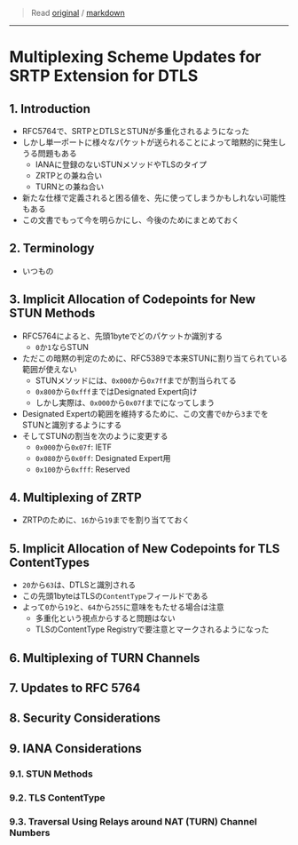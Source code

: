 > Read [original](https://tools.ietf.org/html/rfc7983) / [markdown](../markdown/rfc7983.md)

---

# Multiplexing Scheme Updates for SRTP Extension for DTLS

## 1. Introduction

- RFC5764で、SRTPとDTLSとSTUNが多重化されるようになった
- しかし単一ポートに様々なパケットが送られることによって暗黙的に発生しうる問題もある
  - IANAに登録のないSTUNメソッドやTLSのタイプ
  - ZRTPとの兼ね合い
  - TURNとの兼ね合い
- 新たな仕様で定義されると困る値を、先に使ってしまうかもしれない可能性もある
- この文書でもって今を明らかにし、今後のためにまとめておく

## 2. Terminology

- いつもの

## 3. Implicit Allocation of Codepoints for New STUN Methods

- RFC5764によると、先頭1byteでどのパケットか識別する
  - `0`か`1`ならSTUN
- ただこの暗黙の判定のために、RFC5389で本来STUNに割り当てられている範囲が使えない
  - STUNメソッドには、`0x000`から`0x7ff`までが割当られてる
  - `0x800`から`0xfff`まではDesignated Expert向け
  - しかし実際は、`0x000`から`0x07f`までになってしまう
- Designated Expertの範囲を維持するために、この文書で`0`から`3`までをSTUNと識別するようにする
- そしてSTUNの割当を次のように変更する
  - `0x000`から`0x07f`: IETF
  - `0x080`から`0x0ff`: Designated Expert用
  - `0x100`から`0xfff`: Reserved

## 4. Multiplexing of ZRTP

- ZRTPのために、`16`から`19`までを割り当てておく

## 5. Implicit Allocation of New Codepoints for TLS ContentTypes

- `20`から`63`は、DTLSと識別される
- この先頭1byteはTLSの`ContentType`フィールドである
- よって`0`から`19`と、`64`から`255`に意味をもたせる場合は注意
  - 多重化という視点からすると問題はない
  - TLSのContentType Registryで要注意とマークされるようになった

## 6. Multiplexing of TURN Channels

## 7. Updates to RFC 5764

## 8. Security Considerations

## 9. IANA Considerations

### 9.1. STUN Methods

### 9.2. TLS ContentType

### 9.3. Traversal Using Relays around NAT (TURN) Channel Numbers
